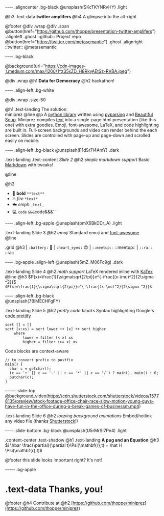 ---- .aligncenter .bg-black
@unsplash(SKcTKYNRvHY) .light

@h3 .text-data **twitter amplifers** 
@h4 A glimpse into the alt-right
  
@footer @div .wrap @div .span
 @button(href="https://github.com/thoppe/presentation-twitter-amplifers") .alignleft .ghost
   ::github:: Project repo
 @button(href="https://twitter.com/metasemantic") .ghost .alignright
   ::twitter:: @metasemantic 

----  .bg-black

@background(url="https://cdn-images-1.medium.com/max/1200/1*z35xZD_H8RkyAEtSz-RVBA.jpeg")

@div .wrap
     @h1 **Data for Democracy**
     @h2 hackathon!

---- .align-left .bg-white

@div .wrap .size-50 

  @h1 .text-landing The solution: <br> miniprez
  @line
  @p A [python library](https://github.com/thoppe/miniprez) written using
     [pyparsing](http://pyparsing.wikispaces.com/) and
     [Beautiful Soup](https://www.crummy.com/software/BeautifulSoup/bs4/doc/).
     Miniprez compiles [text](tutorial.md) into a single-page html presentation
     (like this one) with extra goodies. Emoji, font-awesome, LaTeX, and code
     highlighting are built in. Full-screen backgrounds and video can render behind
     the each screen. Slides are controlled with page-up and page-down and scrolled
     easily on mobile.

---- .align-left .bg-black
@unsplash(F1dSr7I4AmY) .dark

.text-landing .text-content _Slide 2_
@h2 _simple markdown support_
Basic [Markdown](https://daringfireball.net/projects/markdown/syntax) with tweaks!

@line

@h3 
 + :muscle: **bold** `**text**`
 + :fire: *fire* `*text*`
 + :cloud: _emph_ `_text_`
 + :computer: `code` `&&&`code&&&`` 

---- .align-left .bg-apple
@unsplash(pmX9BkDDr_A) .light

.text-landing Slide 3
@h2 _emoji_
Standard emoji and [font-awesome](http://fontawesome.io/)  
@line

.grid @h3
  | `:battery:` :battery:
  | `:heart_eyes:` :heart_eyes:
  | `::meetup::` ::meetup::
  | `::ra::` ::ra:: 

---- .bg-apple .align-left
@unsplash(5mZ_M06Fc9g) .dark

.text-landing Slide 4
@h2 _math support_
LaTeX rendered inline with [KaTex](https://github.com/Khan/KaTeX)  
@line
@h3 $P(x)=\frac{1}{\sigma\sqrt{2\pi}}e^{-\frac{(x-\mu)^2}{2\sigma ^2}}$
<br>
`$P(x)=\frac{1}{\sigma\sqrt{2\pi}}e^{-\frac{(x-\mu)^2}{2\sigma ^2}}$`

---- .align-left .bg-black					
@unsplash(7BiMECHFgFY)

.text-landing Slide 5
@h2 _pretty code blocks_
Syntax highlighting Google's [code prettify](https://github.com/google/code-prettify)  

```
sort [] = []
sort (x:xs) = sort lower ++ [x] ++ sort higher
    where
        lower = filter (< x) xs
        higher = filter (>= x) xs
```
Code blocks are context-aware
```
// to convert prefix to postfix
main() {
  char c = getchar();
  (c == '+' || c == '-' || c == '*' || c == '/') ? main(), main() : 0;
  putchar(c);
} 
```

----- .slide-top
@background_video(https://cdn.shutterstock.com/shutterstock/videos/15778135/preview/stock-footage-office-chair-race-slow-motion-young-guys-have-fun-in-the-office-during-a-break-games-of-businessm.mp4)

.text-landing Slide 6
@h2 _looping background animations_
Embed/hotlink any video file (thanks [Shutterstock](https://www.shutterstock.com/)!)

---- .slide-bottom .bg-black
@unsplash(U5rMrSI7Pn4) .light

.content-center .text-shadow 
  @h1 .text-landing **A pug and an Equation**
  @h3 $i \hbar \frac{\partial}{\partial t}\Psi(\mathbf{r},t) = \hat H \Psi(\mathbf{r},t)$
  
@footer this slide looks important right? It's not!

----- .bg-apple

# .text-data Thanks, you!

@footer
  @h4 Contribute at
  @h2 [https://github.com/thoppe/miniprez](https://github.com/thoppe/miniprez)